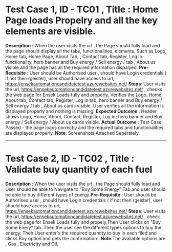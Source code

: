 # Test Case 1, ID - TC01 , Title : Home Page loads Propelry and all the key elements are visible.
**Description** :  When the user visits the url , the Page should fully load and the page should display all the tabs, functionalities, elements. Such as Logo, Home tab, Home Page, About Tab, , Contact tab, Register, Log in functionality, hero banner and Buy energy / Sell energy / tab , About us  visible and the page has all the required information dispalyed.
**Pre-Requisite** : User should be Authorised user , should have Login credentials ( if not then rgeister), user should have access to url, https://ensekautomationcandidatetest.azurewebsites.net/ 
**Steps**: User visits the url, https://ensekautomationcandidatetest.azurewebsites.net/ , checks the web page for Ensek Loads fully and properly, Verifies the Logo, Home, About tab, Contact tab, Register, Log in tab,  hero banner and Buy energy / Sell energy /  tab , About us cards visible. User verifies all the information is displayed properly and nothing is missing.
**Expected Outcome** : Header shows Logo, Home, About, Contact, Register, Log in; hero banner and Buy energy / Sell energy / About us cards visible.
**Actual Outcome** : Test Case Passed - the page loads correctly and the required tabs and functionalities are displayed properly.
**Note**: Screenshots Attached Seperately.

-------------------------------------------------------------------------------------------------------------------------------------------
# Test Case 2, ID - TC02 , Title : Validate buy quantity of each fuel
**Description** : When the user visits the url , the Page should fully load and User should be able to Navigate to "Buy Some Energy" Tab and user should be able to buy different types of Energy
**Pre-Requisite** : User should be Authorised user , should have Login credentials ( if not then rgeister), user should have access to url, https://ensekautomationcandidatetest.azurewebsites.net/ 
**Steps**: User visits the url, https://ensekautomationcandidatetest.azurewebsites.net/  , check the web page for Ensek Loads fully and propely,Then User clicks on "Buy Some Enery" tab. Then the user see the different types options to buy the energy. Then User enter's the required quantity to buy in each filed and clicks Buy option and gets the confirmation . 
**Note**:The avaliable options are , Gas , Electricity and Oil.
